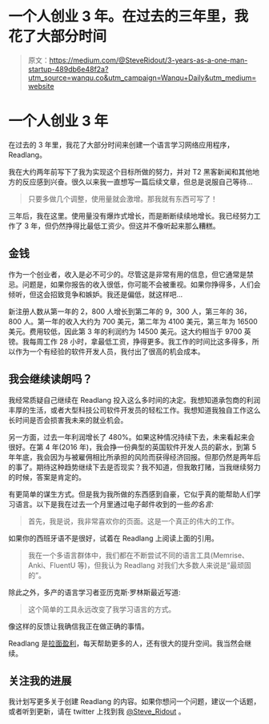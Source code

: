 # 一个人创业 3 年。在过去的三年里，我花了大部分时间

> 原文：<https://medium.com/@SteveRidout/3-years-as-a-one-man-startup-489db6e48f2a?utm_source=wanqu.co&utm_campaign=Wanqu+Daily&utm_medium=website>

# 一个人创业 3 年

在过去的 3 年里，我花了大部分时间来创建一个语言学习网络应用程序，Readlang。

我在大约两年前写下了我为实现这个目标所做的努力，并对 T2 黑客新闻和其他地方的反应感到兴奋。很久以来我一直想写一篇后续文章，但总是说服自己等待…

> 只要多做几个调整，使用量就会激增。那我就有东西可写了！

三年后，我在这里。使用量没有爆炸式增长，而是断断续续地增长。我已经努力工作了 3 年，但仍然挣得比最低工资少。但这并不像听起来那么糟糕。

## 金钱

作为一个创业者，收入是必不可少的。尽管这是非常有用的信息，但它通常是禁忌。问题是，如果你报告的收入很低，你可能不会被重视。如果你挣得多，人们会倾听，但这会招致竞争和嫉妒。我还是偏低，就这样吧…

新注册人数从第一年的 2，800 人增长到第二年的 9，300 人，第三年的 36，800 人。第一年的收入大约为 700 美元，第二年为 4100 美元，第三年为 16500 美元。费用较低，因此第 3 年的利润约为 14500 美元。这大约相当于 9700 英镑。我每周工作 28 小时，拿最低工资，挣得更多。我工作的时间比这多得多，所以作为一个有经验的软件开发人员，我付出了很高的机会成本。

## 我会继续读朗吗？

我经常质疑自己继续在 Readlang 投入这么多时间的决定。我想知道承包商的利润丰厚的生活，或者大型科技公司软件开发员的轻松工作。我想知道我独自工作这么长时间是否会损害我未来的就业机会。

另一方面，过去一年利润增长了 480%。如果这种情况持续下去，未来看起来会很好。在第 4 年(2016 年)，我会挣一份典型的英国软件开发人员的薪水，到第 5 年年底，我会因为与被雇佣相比所承担的风险而获得经济回报。但那仍然是两年后的事了。期待这种趋势继续下去是否现实？我不知道，但我敢打赌，当我继续努力的时候，答案是肯定的。

有更简单的谋生方式。但是我为我所做的东西感到自豪，它似乎真的能帮助人们学习语言。以下是我在过去一个月里通过电子邮件收到的一些*的名言:*

> 首先，我是说，我非常喜欢你的页面。这是一个真正的伟大的工作。

如果你的西班牙语不是很好，试着在 Readlang 上阅读上面的引用。

> 我在一个多语言群体中，我们都在不断尝试不同的语言工具(Memrise、Anki、FluentU 等)，但我认为 Readlang 对我们大多数人来说是“最顽固的”。

除此之外，多产的语言学习者亚历克斯·罗林斯最近写道:

> 这个简单的工具永远改变了我学习语言的方式。

像这样的反馈让我确信我正在做正确的事情。

Readlang 是[拉面盈利](http://www.paulgraham.com/ramenprofitable.html)，每天帮助更多的人，还有很大的提升空间。我当然会继续。

## 关注我的进展

我计划写更多关于创建 Readlang 的内容。如果你想问一个问题，建议一个话题，或者听到更新，请在 twitter 上找到我 [@Steve_Ridout](https://twitter.com/Steve_Ridout) 。
